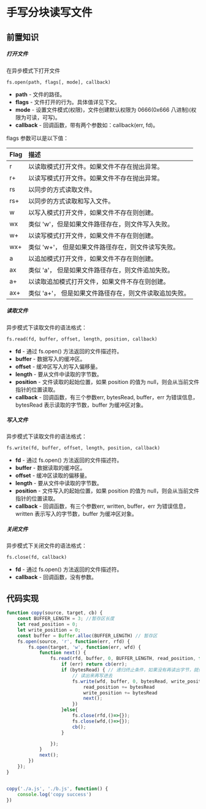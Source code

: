 # 手写分块读写文件



## 前置知识

##### 打开文件

在异步模式下打开文件

```
fs.open(path, flags[, mode], callback)
```

- **path** - 文件的路径。
- **flags** - 文件打开的行为。具体值详见下文。
- **mode** - 设置文件模式(权限)，文件创建默认权限为 0666(0x666 八进制)(权限为可读，可写)。
- **callback** - 回调函数，带有两个参数如：callback(err, fd)。

flags 参数可以是以下值：

| Flag | 描述                                                   |
| :--- | :----------------------------------------------------- |
| r    | 以读取模式打开文件。如果文件不存在抛出异常。           |
| r+   | 以读写模式打开文件。如果文件不存在抛出异常。           |
| rs   | 以同步的方式读取文件。                                 |
| rs+  | 以同步的方式读取和写入文件。                           |
| w    | 以写入模式打开文件，如果文件不存在则创建。             |
| wx   | 类似 'w'，但是如果文件路径存在，则文件写入失败。       |
| w+   | 以读写模式打开文件，如果文件不存在则创建。             |
| wx+  | 类似 'w+'， 但是如果文件路径存在，则文件读写失败。     |
| a    | 以追加模式打开文件，如果文件不存在则创建。             |
| ax   | 类似 'a'， 但是如果文件路径存在，则文件追加失败。      |
| a+   | 以读取追加模式打开文件，如果文件不存在则创建。         |
| ax+  | 类似 'a+'， 但是如果文件路径存在，则文件读取追加失败。 |



##### 读取文件

异步模式下读取文件的语法格式：

```
fs.read(fd, buffer, offset, length, position, callback)
```

- **fd** - 通过 fs.open() 方法返回的文件描述符。
- **buffer** - 数据写入的缓冲区。
- **offset** - 缓冲区写入的写入偏移量。
- **length** - 要从文件中读取的字节数。
- **position** - 文件读取的起始位置，如果 position 的值为 null，则会从当前文件指针的位置读取。
- **callback** - 回调函数，有三个参数err, bytesRead, buffer，err 为错误信息， bytesRead 表示读取的字节数，buffer 为缓冲区对象。



##### 写入文件

异步模式下读取文件的语法格式：

```
fs.write(fd, buffer, offset, length, position, callback)
```

- **fd** - 通过 fs.open() 方法返回的文件描述符。
- **buffer** - 数据读取的缓冲区。
- **offset** - 缓冲区读取的偏移量。
- **length** - 要从文件中读取的字节数。
- **position** - 文件写入的起始位置，如果 position 的值为 null，则会从当前文件指针的位置读取。
- **callback** - 回调函数，有三个参数err, written, buffer，err 为错误信息， written 表示写入的字节数，buffer 为缓冲区对象。



##### 关闭文件

异步模式下关闭文件的语法格式：

```
fs.close(fd, callback)
```

- **fd** - 通过 fs.open() 方法返回的文件描述符。
- **callback** - 回调函数，没有参数。



## 代码实现

```js
function copy(source, target, cb) {
    const BUFFER_LENGTH = 3; //暂存区长度
    let read_position = 0;
    let write_position = 0;
    const buffer = Buffer.alloc(BUFFER_LENGTH) // 暂存区
    fs.open(source, 'r', function(err, rfd) {
        fs.open(target, 'w', function(err, wfd) {
            function next() {
                fs.read(rfd, buffer, 0, BUFFER_LENGTH, read_position, function(err, bytesRead) { // 读取到的实际个数
                    if (err) return cb(err);
                    if (bytesRead) { // 递归终止条件，如果没有再读出字节，就停止
                        // 读出来再写进去
                        fs.write(wfd, buffer, 0, bytesRead, write_position, function(err, written) {
                            read_position += bytesRead
                            write_position += bytesRead
                            next();
                        })
                    }else{
                        fs.close(rfd,()=>{});
                        fs.close(wfd,()=>{});
                        cb();
                    }

                });
            }
            next();
        })
    });
}


copy('./a.js', './b.js', function() {
    console.log('copy success')
})
```

